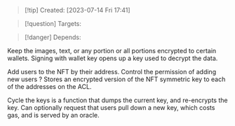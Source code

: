 
>[!tip] Created: [2023-07-14 Fri 17:41]

>[!question] Targets: 

>[!danger] Depends: 

Keep the images, text, or any portion or all portions encrypted to certain wallets.
Signing with wallet key opens up a key used to decrypt the data.

Add users to the NFT by their address.  Control the permission of adding new users ?  Stores an encrypted version of the NFT symmetric key to each of the addresses on the ACL.

Cycle the keys is a function that dumps the current key, and re-encrypts the key.
Can optionally request that users pull down a new key, which costs gas, and is served by an oracle.